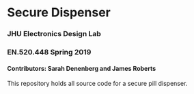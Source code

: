 # Secure Dispenser
### JHU Electronics Design Lab
### EN.520.448 Spring 2019
#### Contributors: Sarah Denenberg and James Roberts

This repository holds all source code for a secure pill dispenser.